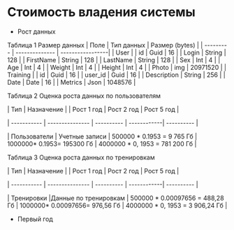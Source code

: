 # Стоимость владения системы

- Рост данных
  
 Таблица 1  Размер данных
| Поле | Тип данных | Размер (bytes) | 
| --------- | -------------- | -----------------|
| User | 
| id | Guid | 16 |
| Login | String | 128 |
| FirstName | String | 128 |
| LastName | String | 128 |
| Sex | Int | 4 |
| Age |  Int | 4 |
| Weight | Int | 4 |
| Height |  Int | 4 |
| Photo | img | 20971520 |
| Training |
| id | Guid | 16 |
| user_id |  Guid | 16 |
| Description | String | 256 | 
| Date | Date	| 16 |
| Metrics	| Json | 1048576 |

Таблица 2 Оценка роста данных по пользователям

| Тип | Назначение | | Рост 1 год | Рост 2 год | Рост 5 год |

| ----------- | --------------- | ---------- | ------------| ---------- |

| Пользователи | Учетные записи | 500000 * 0.1953 = 9 765 Гб | 1000000* 0.1953= 195300 Гб | 4000000 * 0, 1953 = 781 200 Гб |

Таблица 3 Оценка роста данных по тренировкам

| Тип | Назначение | | Рост 1 год | Рост 2 год | Рост 5 год |

| ----------- | --------------- | ---------- | ------------| ---------- |

| Тренировки |Данные по тренировкам | 500000 * 0.00097656 = 488,28 Гб | 1000000* 0.00097656= 976,56 Гб | 4000000 * 0, 1953 = 3 906,24 Гб |








- Первый год


